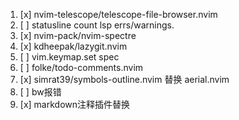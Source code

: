 1. [x] nvim-telescope/telescope-file-browser.nvim <!-- 没太必要 -->
2. [ ] statusline count lsp errs/warnings.
3. [x] nvim-pack/nvim-spectre
4. [x] kdheepak/lazygit.nvim <!-- use just lazygit.exe -->
5. [ ] vim.keymap.set spec
6. [ ] folke/todo-comments.nvim
7. [x] simrat39/symbols-outline.nvim 替换 aerial.nvim
8. [ ] bw报错
9. [x] markdown注释插件替换 <!-- 还是原来的，OK了 -->
